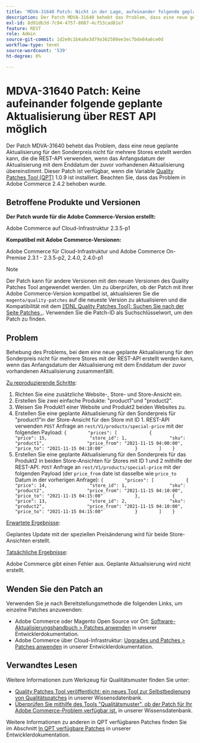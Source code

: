 ```yaml
---
title: 'MDVA-31640 Patch: Nicht in der Lage, aufeinander folgende geplante Aktualisierungen über REST-API zu erstellen'
description: Der Patch MDVA-31640 behebt das Problem, dass eine neue geplante Aktualisierung für den Sonderpreis nicht für mehrere Stores erstellt werden kann, die die REST-API verwenden, wenn das Anfangsdatum der Aktualisierung mit dem Enddatum der zuvor vorhandenen Aktualisierung übereinstimmt. Dieser Patch ist verfügbar, wenn das [Quality Patches Tool (QPT)](/help/announcements/adobe-commerce-announcements/magento-quality-patches-released-new-tool-to-self-serve-quality-patches.md) 1.0.9 installiert ist. Beachten Sie, dass das Problem in Adobe Commerce 2.4.2 behoben wurde.
exl-id: 8d91db3d-7c94-4757-8087-4cf53cad81e7
feature: REST
role: Admin
source-git-commit: 1d2e0c1b4a8e3d79a362500ee3ec7bde84a6ce0d
workflow-type: tm+mt
source-wordcount: '539'
ht-degree: 0%

---
```


# MDVA-31640 Patch: Keine aufeinander folgende geplante Aktualisierung über REST API möglich

Der Patch MDVA-31640 behebt das Problem, dass eine neue geplante Aktualisierung für den Sonderpreis nicht für mehrere Stores erstellt werden kann, die die REST-API verwenden, wenn das Anfangsdatum der Aktualisierung mit dem Enddatum der zuvor vorhandenen Aktualisierung übereinstimmt. Dieser Patch ist verfügbar, wenn die Variable [Quality Patches Tool (QPT)](/help/announcements/adobe-commerce-announcements/magento-quality-patches-released-new-tool-to-self-serve-quality-patches.md) 1.0.9 ist installiert. Beachten Sie, dass das Problem in Adobe Commerce 2.4.2 behoben wurde.

## Betroffene Produkte und Versionen

**Der Patch wurde für die Adobe Commerce-Version erstellt:**

Adobe Commerce auf Cloud-Infrastruktur 2.3.5-p1

**Kompatibel mit Adobe Commerce-Versionen:**

Adobe Commerce für Cloud-Infrastruktur und Adobe Commerce On-Premise 2.3.1 - 2.3.5-p2, 2.4.0, 2.4.0-p1

>[!NOTE]
>
>Der Patch kann für andere Versionen mit den neuen Versionen des Quality Patches Tool angewendet werden. Um zu überprüfen, ob der Patch mit Ihrer Adobe Commerce-Version kompatibel ist, aktualisieren Sie die `magento/quality-patches` auf die neueste Version zu aktualisieren und die Kompatibilität mit dem [[!DNL Quality Patches Tool]: Suchen Sie nach der Seite Patches .](https://devdocs.magento.com/quality-patches/tool.html#patch-grid). Verwenden Sie die Patch-ID als Suchschlüsselwort, um den Patch zu finden.

## Problem

Behebung des Problems, bei dem eine neue geplante Aktualisierung für den Sonderpreis nicht für mehrere Stores mit der REST-API erstellt werden kann, wenn das Anfangsdatum der Aktualisierung mit dem Enddatum der zuvor vorhandenen Aktualisierung zusammenfällt.

<u>Zu reproduzierende Schritte</u>:

1. Richten Sie eine zusätzliche Website-, Store- und Store-Ansicht ein.
1. Erstellen Sie zwei einfache Produkte: &quot;product1&quot;und &quot;product2&quot;.
1. Weisen Sie Produkt1 einer Website und Produkt2 beiden Websites zu.
1. Erstellen Sie eine geplante Aktualisierung für den Sonderpreis für &quot;product1&quot;in der Store-Ansicht für den Store mit ID 1. REST-API verwenden `POST` Anfrage an `rest/V1/products/special-price` mit der folgenden Payload:
   `{        "prices": [            {                "price": 15,                "store_id": 1,                "sku": "product1",                "price_from": "2021-11-15 04:00:00",                "price_to": "2021-11-15 04:10:00"            }        ]    }`
1. Erstellen Sie eine geplante Aktualisierung für den Sonderpreis für das Produkt2 in beiden Store-Ansichten für Stores mit ID 1 und 2 mithilfe der REST-API. `POST` Anfrage an `rest/V1/products/special-price` mit der folgenden Payload (der `price_from` date ist dasselbe wie `price_to` Datum in der vorherigen Anfrage):
   `{        "prices": [            {                "price": 14,                "store_id": 1,                "sku": "product2",                "price_from": "2021-11-15 04:10:00",                "price_to": "2021-11-15 04:15:00"            },            {                "price": 13,                "store_id": 2,                "sku": "product2",                "price_from": "2021-11-15 04:10:00",                "price_to": "2021-11-15 04:15:00"            }        ]    }`

<u>Erwartete Ergebnisse</u>:

Geplantes Update mit der speziellen Preisänderung wird für beide Store-Ansichten erstellt.

<u>Tatsächliche Ergebnisse</u>:

Adobe Commerce gibt einen Fehler aus. Geplante Aktualisierung wird nicht erstellt.

## Wenden Sie den Patch an

Verwenden Sie je nach Bereitstellungsmethode die folgenden Links, um einzelne Patches anzuwenden:

* Adobe Commerce oder Magento Open Source vor Ort: [Software-Aktualisierungshandbuch > Patches anwenden](https://devdocs.magento.com/guides/v2.4/comp-mgr/patching/mqp.html) in unserer Entwicklerdokumentation.
* Adobe Commerce über Cloud-Infrastruktur: [Upgrades und Patches > Patches anwenden](https://devdocs.magento.com/cloud/project/project-patch.html) in unserer Entwicklerdokumentation.

## Verwandtes Lesen

Weitere Informationen zum Werkzeug für Qualitätsmuster finden Sie unter:

* [Quality Patches Tool veröffentlicht: ein neues Tool zur Selbstbedienung von Qualitätspatches](/help/announcements/adobe-commerce-announcements/magento-quality-patches-released-new-tool-to-self-serve-quality-patches.md) in unserer Wissensdatenbank.
* [Überprüfen Sie mithilfe des Tools &quot;Qualitätsmuster&quot;, ob der Patch für Ihr Adobe Commerce-Problem verfügbar ist.](/help/support-tools/patches-available-in-qpt-tool/check-patch-for-magento-issue-with-magento-quality-patches.md) in unserer Wissensdatenbank.

Weitere Informationen zu anderen in QPT verfügbaren Patches finden Sie im Abschnitt [In QPT verfügbare Patches](https://devdocs.magento.com/quality-patches/tool.html#patch-grid) in unserer Entwicklerdokumentation.
